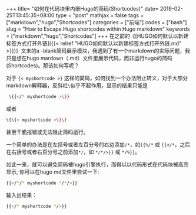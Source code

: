 +++
title= "如何在代码块里内嵌Hugo的简码(Shortcodes)"
date= 2019-02-25T13:45:35+08:00
type = "post"
mathjax = false
tags = ["markdown","hugo","Shortcodes"]
categories = ["前端"]
codes = ["bash"]
slug = "How to Escape Hugo shortcodes within Hugo markdown"
keywords = ["markdown","hugo","Shortcodes"]
+++
在之前的《[HUGO如何默认以新建标签方式打开外链]({{< relref "HUGO如何默认以新建标签方式打开外链.md" >}})》文末的a -blank简码展示模块，我遇到了有一个markdown的实际问题，我只是想在hugo mardown（.md）文件里展示代码，而非运行hugo的简码(Shortcodes)。那该如何写呢？
<!--more-->
 对于 `{< myshortcode >}` 这样的简码，如何找到一个办法阻止转义，对于大部分markdown解释器，反斜杠`\`似乎不起作用，显示的结果只能是
```bash
 \{{</* myshortcode >\}}
```
或者
```bash
\{\{< myshortcode >\}\}
```
甚至干脆报错或无法阻止简码运行。

一个简单的办法是在左括号或者左百分号的右边添加`/*`，如`{{%/*` 或 `{{</*`，之后在右括号或者右百分号之前添加`*/`，如 `*/*/>}}` 或 `*/%}}`。

如此一来，就可以避免简码被hugo引擎执行，而得以以代码形式在代码块被高亮显示, 你可以在hugo md文件里尝试一下:

```bash
{{</*/* myshortcode */*/>}}
```
输入出结果：

```bash
{{</* myshortcode */>}}
```
